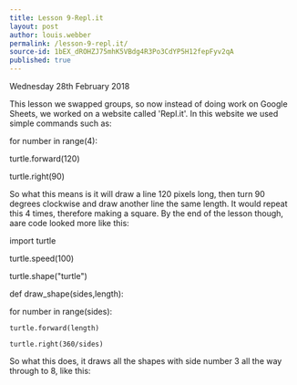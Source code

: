 ```yaml
---
title: Lesson 9-Repl.it
layout: post
author: louis.webber
permalink: /lesson-9-repl.it/
source-id: 1bEX_dROHZJ75mhK5VBdg4R3Po3CdYP5H12fepFyv2qA
published: true
---
```

Wednesday 28th February 2018

This lesson we swapped groups, so now instead of doing work on Google Sheets, we worked on a website called 'Repl.it'. In this website we used simple commands such as:

for number in range(4):

turtle.forward(120) 

turtle.right(90)

So what this means is it will draw a line 120 pixels long, then turn 90 degrees clockwise and draw another line the same length. It would repeat this 4 times, therefore making a square. By the end of the lesson though, aare code looked more like this:

import turtle

turtle.speed(100)

turtle.shape("turtle")

def draw_shape(sides,length):

  for number in range(sides):

    turtle.forward(length)

    turtle.right(360/sides)

    

So what this does, it draws all the shapes with side number 3 all the way through to 8, like this: 


